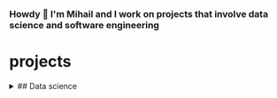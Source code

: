 ### Howdy 🤠 I'm Mihail and I work on projects that involve data science and software engineering

# projects

<details>
    <summary> ## Data science</summary>
    - test
    - one
</details>
